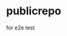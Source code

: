 # publicrepo
for e2e test

























































































































































































































































































































































































































































































































































































































































































































































































